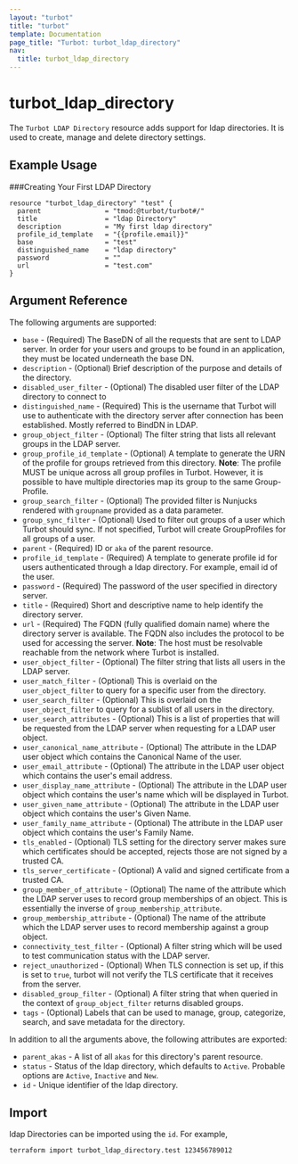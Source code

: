 ```yaml
---
layout: "turbot"
title: "turbot"
template: Documentation
page_title: "Turbot: turbot_ldap_directory"
nav:
  title: turbot_ldap_directory
---
```


# turbot\_ldap\_directory

The `Turbot LDAP Directory` resource adds support for ldap directories. It is used to create, manage and delete directory settings.

## Example Usage

###Creating Your First LDAP Directory

```hcl
resource "turbot_ldap_directory" "test" {
  parent                = "tmod:@turbot/turbot#/"
  title                 = "ldap Directory"
  description           = "My first ldap directory"
  profile_id_template   = "{{profile.email}}"
  base                  = "test"
  distinguished_name    = "ldap directory"
  password              = ""
  url                   = "test.com"
}
```

## Argument Reference

The following arguments are supported:

- `base` - (Required) The BaseDN of all the requests that are sent to LDAP server. In order for your users and groups to be found in an application, they must be located underneath the base DN.
- `description` - (Optional) Brief description of the purpose and details of the directory.
- `disabled_user_filter` - (Optional) The disabled user filter of the LDAP directory to connect to
- `distinguished_name` - (Required) This is the username that Turbot will use to authenticate with the directory server after connection has been established. Mostly referred to BindDN in LDAP. 
- `group_object_filter` - (Optional) The filter string that lists all relevant groups in the LDAP server.
- `group_profile_id_template` - (Optional) A template to generate the URN of the profile for groups retrieved from this directory.
**Note**: The profile MUST be unique across all group profiles in Turbot. However, it is possible to have multiple directories map its group to the same Group-Profile.
- `group_search_filter` - (Optional) The provided filter is Nunjucks rendered with `groupname` provided as a data parameter.
- `group_sync_filter` - (Optional) Used to filter out groups of a user which Turbot should sync. If not specified, Turbot will create GroupProfiles for all groups of a user.
- `parent` - (Required) ID or `aka` of the parent resource.
- `profile_id_template` - (Required) A template to generate profile id for users authenticated through a ldap directory. For example, email id of the user.
- `password` - (Required) The password of the user specified in directory server.
- `title` - (Required) Short and descriptive name to help identify the directory server.
- `url` - (Required) The FQDN (fully qualified domain name) where the directory server is available. The FQDN also includes the protocol to be used for accessing the server.
**Note**: The host must be resolvable reachable from the network where Turbot is installed. 
- `user_object_filter` - (Optional) The filter string that lists all users in the LDAP server.
- `user_match_filter` - (Optional) This is overlaid on the `user_object_filter` to query for a specific user from the directory.
- `user_search_filter` - (Optional) This is overlaid on the `user_object_filter` to query for a sublist of all users in the directory.
- `user_search_attributes` - (Optional) This is a list of properties that will be requested from the LDAP server when requesting for a LDAP user object.
- `user_canonical_name_attribute` - (Optional) The attribute in the LDAP user object which contains the Canonical Name of the user.
- `user_email_attribute` - (Optional) The attribute in the LDAP user object which contains the user's email address.
- `user_display_name_attribute` - (Optional) The attribute in the LDAP user object which contains the user's name which will be displayed in Turbot.
- `user_given_name_attribute` - (Optional) The attribute in the LDAP user object which contains the user's Given Name.
- `user_family_name_attribute` - (Optional) The attribute in the LDAP user object which contains the user's Family Name.
- `tls_enabled` - (Optional) TLS setting for the directory server makes sure which certificates should be accepted, rejects those are not signed by a trusted CA.
- `tls_server_certificate` - (Optional) A valid and signed certificate from a trusted CA.
- `group_member_of_attribute` - (Optional) The name of the attribute which the LDAP server uses to record group memberships of an object. This is essentially the inverse of `group_membership_attribute`.
- `group_membership_attribute` - (Optional) The name of the attribute which the LDAP server uses to record membership against a group object.    
- `connectivity_test_filter` - (Optional) A filter string which will be used to test communication status with the LDAP server. 
- `reject_unauthorized` - (Optional) When TLS connection is set up, if this is set to `true`, turbot will not verify the TLS certificate that it receives from the server.
- `disabled_group_filter` - (Optional) A filter string that when queried in the context of `group_object_filter` returns disabled groups.
- `tags` - (Optional) Labels that can be used to manage, group, categorize, search, and save metadata for the directory.


In addition to all the arguments above, the following attributes are exported:

- `parent_akas` - A list of all `akas` for this directory's parent resource.
- `status` - Status of the ldap directory, which defaults to `Active`. Probable options are `Active`, `Inactive` and `New`.
- `id` - Unique identifier of the ldap directory.

## Import

ldap Directories can be imported using the `id`. For example,

```
terraform import turbot_ldap_directory.test 123456789012
```